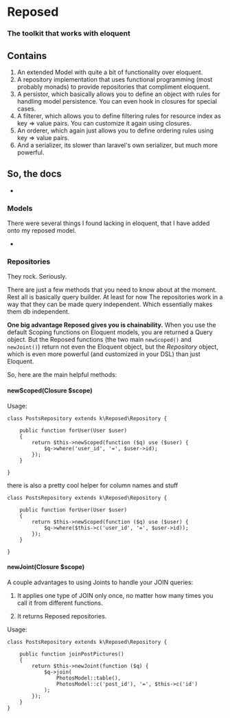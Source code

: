 # Reposed
### The toolkit that works with eloquent

## Contains
1. An extended Model with quite a bit of functionality over eloquent.
2. A repository implementation that uses functional programming (most probably monads) to provide repositories that compliment eloquent.
3. A persistor, which basically allows you to define an object with rules for handling model persistence. You can even hook in closures for special cases.
4. A filterer, which allows you to define filtering rules for resource index as key => value pairs. You can customize it again using closures.
5. An orderer, which again just allows you to define ordering rules using key => value pairs.
6. And a serializer, its slower than laravel's own serializer, but much more powerful.

## So, the docs

-

### Models

There were several things I found lacking in eloquent, that I have added onto my reposed model.

-

### Repositories

They rock. Seriously.

There are just a few methods that you need to know about at the moment. Rest all is basically query builder. At least for now
The repositories work in a way that they can be made query independent. Which essentially makes them db independent.

**One big advantage Reposed gives you is chainability.** When you use the default Scoping functions on Eloquent models, you are returned a Query object. But the Reposed functions (the two main `newScoped()` and `newJoint()`) return not even the Eloquent object, but the *Repository* object, which is even more powerful (and customized in your DSL) than just Eloquent.

So, here are the main helpful methods:

#### newScoped(Closure $scope)

Usage:

```
class PostsRepository extends k\Reposed\Repository {
	
	public function forUser(User $user)
	{
		return $this->newScoped(function ($q) use ($user) {
			$q->where('user_id', '=', $user->id);
		});
	}

}
```
there is also a pretty cool helper for column names and stuff

```
class PostsRepository extends k\Reposed\Repository {
	
	public function forUser(User $user)
	{
		return $this->newScoped(function ($q) use ($user) {
			$q->where($this->c('user_id', '=', $user->id));
		});
	}
	
}
```

#### newJoint(Closure $scope)

A couple advantages to using Joints to handle your JOIN queries:

1. It applies one type of JOIN only once, no matter how many times you call it from different functions.

2. It returns Reposed repositories.

Usage:

```
class PostsRepository extends k\Reposed\Repository {
	
	public function joinPostPictures()
	{
		return $this->newJoint(function ($q) {
			$q->join(
				PhotosModel::table(),
				PhotosModel::c('post_id'), '=', $this->c('id')
			);
		});
	}
}
```
